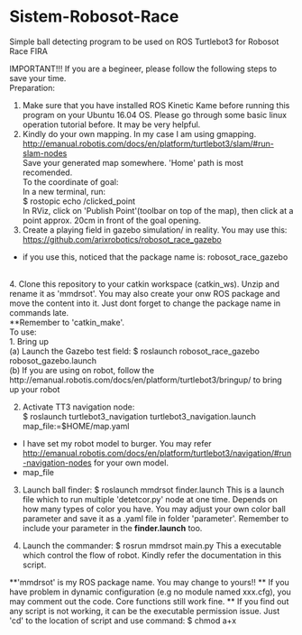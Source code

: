 # Sistem-Robosot-Race
Simple ball detecting program to be used on ROS Turtlebot3 for Robosot Race FIRA

IMPORTANT!!! If you are a begineer, please follow the following steps to save your time.<br />
Preparation:<br />
1. Make sure that you have installed ROS Kinetic Kame before running this program on your Ubuntu 16.04 OS. Please go through some basic linux operation tutorial before. It may be very helpful.
2. Kindly do your own mapping. In my case I am using gmapping.<br />
http://emanual.robotis.com/docs/en/platform/turtlebot3/slam/#run-slam-nodes <br />
Save your generated map somewhere. 'Home' path is most recomended.<br />
To the coordinate of goal:<br />
In a new terminal, run:<br />
$ rostopic echo /clicked_point <br />
In RViz, click on 'Publish Point'(toolbar on top of the map), then click at a point approx. 20cm in front of the goal opening.<br />
3. Create a playing field in gazebo simulation/ in reality. You may use this:
https://github.com/arixrobotics/robosot_race_gazebo
- if you use this, noticed that the package name is: robosot_race_gazebo
<br />
4. Clone this repository to your catkin workspace (catkin_ws). Unzip and rename it as 'mmdrsot'. You may also create your onw ROS package and move the content into it. Just dont forget to change the package name in commands late. <br />
**Remember to 'catkin_make'.
<br />
To use:<br />
1. Bring up <br />
(a) Launch the Gazebo test field: $ roslaunch robosot_race_gazebo robosot_gazebo.launch <br />
(b) If you are using on robot, follow the http://emanual.robotis.com/docs/en/platform/turtlebot3/bringup/ to bring up your robot <br />

2. Activate TT3 navigation node: <br /> 
$ roslaunch turtlebot3_navigation turtlebot3_navigation.launch map_file:=$HOME/map.yaml <br />
- I have set my robot model to burger. You may refer http://emanual.robotis.com/docs/en/platform/turtlebot3/navigation/#run-navigation-nodes for your own model.
- map_file <PATH of your map> <br />
  
3. Launch ball finder: $ roslaunch mmdrsot finder.launch
This is a launch file which to run multiple 'detetcor.py' node at one time. Depends on how many types of color you have. You may adjust your own color ball parameter and save it as a .yaml file in folder 'parameter'. Remember to include your parameter in the **finder.launch** too.

4. Launch the commander: $ rosrun mmdrsot main.py
This a executable which control the flow of robot. Kindly refer the documentation in this script. 

**'mmdrsot' is my ROS package name. You may change to yours!!
** If you have problem in dynamic configuration (e.g no module named xxx.cfg), you may comment out the code. Core functions still work fine.
** If you find out any script is not working, it can be the executable permission issue. Just 'cd' to the location of script and use command: $ chmod a+x <script> name.
** just contact me if you still struggled with any problem. It can be my bugs. You can reach out to be from the package.xml

